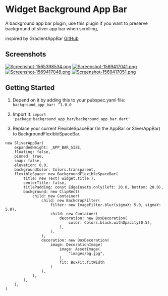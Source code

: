 # Widget Background App Bar

A background app bar plugin, use this plugin if you want to preserve background of sliver app bar when scrolling,

inspired by GradientAppBar [GitHub](https://github.com/joostlek/GradientAppBar)

## Screenshots

[![Screenshot-1565398534.png](https://i.postimg.cc/WpF6z39h/Screenshot-1565398534.png)](https://postimg.cc/grp6BYbW)
[![Screenshot-1569417041.png](https://i.postimg.cc/28fWXhr0/Screenshot-1569417041.png)](https://postimg.cc/hhphXJJm)
[![Screenshot-1569417048.png](https://i.postimg.cc/bNzJtTzf/Screenshot-1569417048.png)](https://postimg.cc/yWbsq0gL)
[![Screenshot-1569417051.png](https://i.postimg.cc/s2Sy8QVJ/Screenshot-1569417051.png)](https://postimg.cc/yJVw3N3J)


## Getting Started

1. Depend on it by adding this to your pubspec.yaml file: ```background_app_bar: ^1.0.0```

2. Import it: ```import 'package:background_app_bar/background_app_bar.dart'```

3. Replace your current FlexibleSpaceBar (In the AppBar or SliverAppBar) to BackgroundFlexibleSpaceBar.


```
new SliverAppBar(
    expandedHeight: _APP_BAR_SIZE,
    floating: false,
    pinned: true,
    snap: false,
    elevation: 0.0,
    backgroundColor: Colors.transparent,
    flexibleSpace: new BackgroundFlexibleSpaceBar(
        title: new Text( widget.title ),
        centerTitle: false,
        titlePadding: const EdgeInsets.only(left: 20.0, bottom: 20.0),
        background: new ClipRect(
            child: new Container(
                child: new BackdropFilter(
                    filter: new ImageFilter.blur(sigmaX: 5.0, sigmaY: 5.0),
                    child: new Container(
                        decoration: new BoxDecoration(
                            color: Colors.black.withOpacity(0.5),
                        ),
                    ),
                ),
                decoration: new BoxDecoration(
                    image: DecorationImage(
                        image: AssetImage(
                            "images/bg.jpg",
                        ),
                        fit: BoxFit.fitWidth
					)
				),
			),
		),
	),
)
```